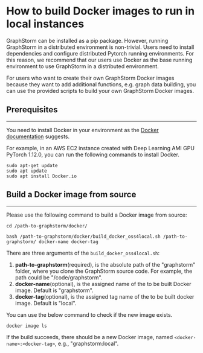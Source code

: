# How to build Docker images to run in local instances

GraphStorm can be installed as a pip package. However, running GraphStorm in a distributed environment is non-trivial. 
Users need to install dependencies and configure distributed Pytorch running environments. For this reason, we 
recommend that our users use Docker as the base running environment to use GraphStorm in a distributed environment.

For users who want to create their own GraphStorm Docker images because they want to add additional functions, 
e.g. graph data building, you can use the provided scripts to build your own GraphStorm Docker images.

## Prerequisites
-----------------
You need to install Docker in your environment as the [Docker documentation](https://docs.Docker.com/get-Docker/) 
suggests.

For example, in an AWS EC2 instance created with Deep Learning AMI GPU PyTorch 1.12.0, you can run
the following commands to install Docker.
```shell
sudo apt-get update
sudo apt update
sudo apt install Docker.io
```

## Build a Docker image from source
---------------

Please use the following command to build a Docker image from source:
```shell
cd /path-to-graphstorm/docker/

bash /path-to-graphstorm/docker/build_docker_oss4local.sh /path-to-graphstorm/ docker-name docker-tag
```

There are three arguments of the `build_docker_oss4local.sh`:

1. **path-to-graphstorm**(required), is the absolute path of the "graphstorm" folder, where you 
clone the GraphStorm source code. For example, the path could be "/code/graphstorm".
2. **docker-name**(optional), is the assigned name of the to be built Docker image. Default is 
"graphstorm".
3. **docker-tag**(optional), is the assigned tag name of the to be built docker image. Default is 
"local".

You can use the below command to check if the new image exists. 
```shell
docker image ls
```
If the build succeeds, there should be a new Docker image, named `<docker-name>:<docker-tag>`, e.g., "graphstorm:local".
